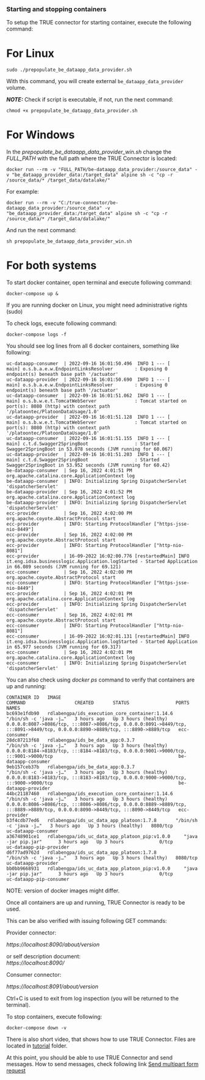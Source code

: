 ### Starting and stopping containers <a href="#startstop" id="startstop"></a>

To setup the TRUE connector for starting container, execute the following command:

# For Linux

```
sudo ./prepopulate_be_dataapp_data_provider.sh 

```
With this command, you will create external `be_dataapp_data_provider` volume.

***NOTE:*** Check if script is executable, if not, run the next command:

```
chmod +x prepopulate_be_dataapp_data_provider.sh 

```

# For Windows

In the *prepopulate_be_dataapp_data_provider_win.sh* change the *FULL_PATH* with the full path where the TRUE Connector is located:

```
docker run --rm -v "FULL_PATH/be-dataapp_data_provider:/source_data" -v "be_dataapp_provider_data:/target_data" alpine sh -c "cp -r /source_data/* /target_data/datalake/"
```

For example:

```
docker run --rm -v "C:/true-connector/be-dataapp_data_provider:/source_data" -v "be_dataapp_provider_data:/target_data" alpine sh -c "cp -r /source_data/* /target_data/datalake/"
```

And run the next command:

```
sh prepopulate_be_dataapp_data_provider_win.sh
```


# For both systems

To start docker container, open terminal and execute following command:

```
docker-compose up &

```

If you are running docker on Linux, you might need administrative rights (sudo)

To check logs, execute following command:

```
docker-compose logs -f

```

You should see log lines from all 6 docker containers, something like following:

```
uc-dataapp-consumer  | 2022-09-16 16:01:50.496  INFO 1 --- [           main] o.s.b.a.e.w.EndpointLinksResolver        : Exposing 0 endpoint(s) beneath base path '/actuator'
uc-dataapp-provider  | 2022-09-16 16:01:50.690  INFO 1 --- [           main] o.s.b.a.e.w.EndpointLinksResolver        : Exposing 0 endpoint(s) beneath base path '/actuator'
uc-dataapp-consumer  | 2022-09-16 16:01:51.062  INFO 1 --- [           main] o.s.b.w.e.t.TomcatWebServer              : Tomcat started on port(s): 8080 (http) with context path '/platoontec/PlatoonDataUsage/1.0'
uc-dataapp-provider  | 2022-09-16 16:01:51.128  INFO 1 --- [           main] o.s.b.w.e.t.TomcatWebServer              : Tomcat started on port(s): 8080 (http) with context path '/platoontec/PlatoonDataUsage/1.0'
uc-dataapp-consumer  | 2022-09-16 16:01:51.155  INFO 1 --- [           main] c.t.d.Swagger2SpringBoot                 : Started Swagger2SpringBoot in 53.078 seconds (JVM running for 60.067)
uc-dataapp-provider  | 2022-09-16 16:01:51.203  INFO 1 --- [           main] c.t.d.Swagger2SpringBoot                 : Started Swagger2SpringBoot in 53.952 seconds (JVM running for 60.42)
be-dataapp-consumer  | Sep 16, 2022 4:01:51 PM org.apache.catalina.core.ApplicationContext log
be-dataapp-consumer  | INFO: Initializing Spring DispatcherServlet 'dispatcherServlet'
be-dataapp-provider  | Sep 16, 2022 4:01:52 PM org.apache.catalina.core.ApplicationContext log
be-dataapp-provider  | INFO: Initializing Spring DispatcherServlet 'dispatcherServlet'
ecc-provider         | Sep 16, 2022 4:02:00 PM org.apache.coyote.AbstractProtocol start
ecc-provider         | INFO: Starting ProtocolHandler ["https-jsse-nio-8449"]
ecc-provider         | Sep 16, 2022 4:02:00 PM org.apache.coyote.AbstractProtocol start
ecc-provider         | INFO: Starting ProtocolHandler ["http-nio-8081"]
ecc-provider         | 16-09-2022 16:02:00.776 [restartedMain] INFO  it.eng.idsa.businesslogic.Application.logStarted - Started Application in 66.089 seconds (JVM running for 69.121)
ecc-consumer         | Sep 16, 2022 4:02:00 PM org.apache.coyote.AbstractProtocol start
ecc-consumer         | INFO: Starting ProtocolHandler ["https-jsse-nio-8449"]
ecc-provider         | Sep 16, 2022 4:02:01 PM org.apache.catalina.core.ApplicationContext log
ecc-provider         | INFO: Initializing Spring DispatcherServlet 'dispatcherServlet'
ecc-consumer         | Sep 16, 2022 4:02:01 PM org.apache.coyote.AbstractProtocol start
ecc-consumer         | INFO: Starting ProtocolHandler ["http-nio-8081"]
ecc-consumer         | 16-09-2022 16:02:01.131 [restartedMain] INFO  it.eng.idsa.businesslogic.Application.logStarted - Started Application in 65.977 seconds (JVM running for 69.317)
ecc-consumer         | Sep 16, 2022 4:02:01 PM org.apache.catalina.core.ApplicationContext log
ecc-consumer         | INFO: Initializing Spring DispatcherServlet 'dispatcherServlet'
```

You can also check using _docker ps_ command to verify that containers are up and running:

```
CONTAINER ID   IMAGE                                             COMMAND                  CREATED       STATUS                 PORTS                                                                                                                             NAMES
bc693e1fdb90   rdlabengpa/ids_execution_core_container:1.14.6   "/bin/sh -c 'java -j…"   3 hours ago   Up 3 hours (healthy)   0.0.0.0:8087->8086/tcp, :::8087->8086/tcp, 0.0.0.0:8091->8449/tcp, :::8091->8449/tcp, 0.0.0.0:8890->8889/tcp, :::8890->8889/tcp   ecc-consumer
28dc87213f68   rdlabengpa/ids_be_data_app:0.3.7                "/bin/sh -c 'java -j…"   3 hours ago   Up 3 hours (healthy)   0.0.0.0:8184->8183/tcp, :::8184->8183/tcp, 0.0.0.0:9001->9000/tcp, :::9001->9000/tcp                                              be-dataapp-consumer
9eb157ceb37b   rdlabengpa/ids_be_data_app:0.3.7                "/bin/sh -c 'java -j…"   3 hours ago   Up 3 hours (healthy)   0.0.0.0:8183->8183/tcp, :::8183->8183/tcp, 0.0.0.0:9000->9000/tcp, :::9000->9000/tcp                                              be-dataapp-provider
44bc21187460   rdlabengpa/ids_execution_core_container:1.14.6   "/bin/sh -c 'java -j…"   3 hours ago   Up 3 hours (healthy)   0.0.0.0:8086->8086/tcp, :::8086->8086/tcp, 0.0.0.0:8889->8889/tcp, :::8889->8889/tcp, 0.0.0.0:8090->8449/tcp, :::8090->8449/tcp   ecc-provider
b3f4cdb77ed6   rdlabengpa/ids_uc_data_app_platoon:1.7.8       "/bin/sh -c 'java -j…"   3 hours ago   Up 3 hours (healthy)   8080/tcp                                                                                                                          uc-dataapp-consumer
a36748901ce1   rdlabengpa/ids_uc_data_app_platoon_pip:v1.0.0     "java -jar pip.jar"      3 hours ago   Up 3 hours             0/tcp                                                                                                                             uc-dataapp-pip-provider
d6f77ad9762d   rdlabengpa/ids_uc_data_app_platoon:1.7.8        "/bin/sh -c 'java -j…"   3 hours ago   Up 3 hours (healthy)   8080/tcp                                                                                                                          uc-dataapp-provider
bb0bb9668931   rdlabengpa/ids_uc_data_app_platoon_pip:v1.0.0     "java -jar pip.jar"      3 hours ago   Up 3 hours             0/tcp                                                                                                                             uc-dataapp-pip-consumer

```

NOTE: version of docker images might differ.

Once all containers are up and running, TRUE Connector is ready to be used.

This can be also verified with issuing following GET commands:

Provider connector:

_https://localhost:8090/about/version_

or self description document:\
_https://localhost:8090/_

Consumer connector:

_https://localhost:8091/about/version_

Ctrl+C is used to exit from log inspection (you will be returned to the terminal).

To stop containers, execute following:

```
docker-compose down -v
```

There is also short video, that shows how to use TRUE Connector. Files are located in [tutorial](../tutorial) folder.

At this point, you should be able to use TRUE Connector and send messages. How to send messages, check following link [Send multipart form request](../exchange-data.md)
